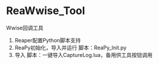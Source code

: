 # ReaWwise_Tool

Wwise回调工具

1. Reaper配置Python脚本支持
2. ReaPy初始化，导入并运行 脚本：ReaPy_Init.py
3. 导入 脚本：一键导入CaptureLog.lua，备用供工具按钮调用
